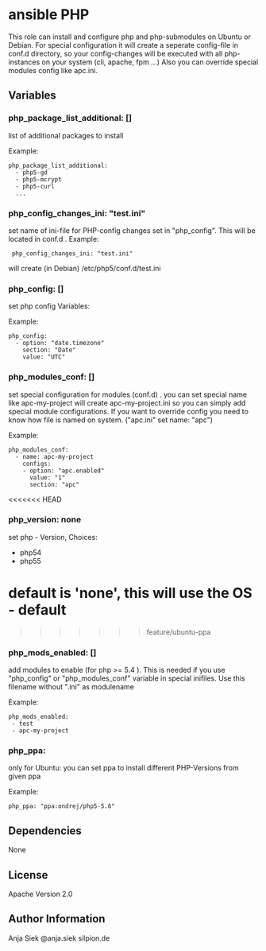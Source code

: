 # ansible PHP

This role can install and configure php and php-submodules on Ubuntu or Debian. 
For special configuration it will create a seperate config-file in conf.d directory, 
so your config-changes will be executed with all php-instances on your system (cli, apache, fpm ...)
Also you can override special modules config like apc.ini.

## Variables

### php_package_list_additional: []

list of additional packages to install

Example:

```
php_package_list_additional:
  - php5-gd
  - php5-mcrypt
  - php5-curl
  ...
```
### php_config_changes_ini: "test.ini"

set name of ini-file for PHP-config changes set in "php_config".
This will be located in conf.d .
Example:

```
 php_config_changes_ini: "test.ini"
```
will create (in Debian) /etc/php5/conf.d/test.ini


### php_config: []

set php config Variables:

Example:

```
php_config:
  - option: "date.timezone"
    section: "Date"
    value: "UTC"
```
### php_modules_conf: []

set special configuration for modules (conf.d) .
you can set special name like apc-my-project will create apc-my-project.ini
so you can simply add special module configurations.
If you want to override config you need to know how file is named on system. ("apc.ini" set name: "apc")


Example:

```
php_modules_conf:
  - name: apc-my-project
    configs:
    - option: "apc.enabled"
      value: "1"
      section: "apc"
```

<<<<<<< HEAD
### php_version: none

set php - Version, Choices:

* php54
* php55

default is 'none', this will use the OS - default
=======
>>>>>>> feature/ubuntu-ppa

### php_mods_enabled: []

add modules to enable (for php >= 5.4 ).
This is needed if you use "php_config" or "php_modules_conf" variable in special inifiles.
Use this filename without ".ini" as modulename

Example:

```
php_mods_enabled:
 - test
 - apc-my-project

```

### php_ppa: 

only for Ubuntu: you can set ppa to install different PHP-Versions from given ppa

Example:

```
php_ppa: "ppa:ondrej/php5-5.6"
```

## Dependencies
 None

## License
Apache Version 2.0

## Author Information
Anja Siek @anja.siek silpion.de


<!-- vim: set nofen ts=4 sw=4: -->
